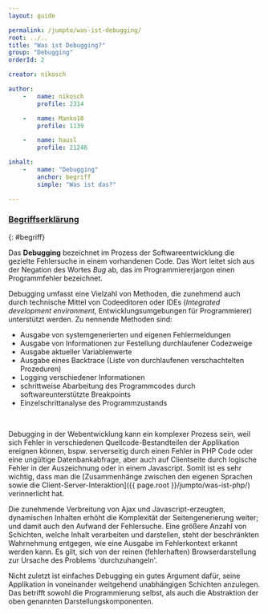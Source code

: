 ```yaml
---
layout: guide

permalink: /jumpto/was-ist-debugging/
root: ../..
title: "Was ist Debugging?"
group: "Debugging"
orderId: 2

creator: nikosch

author:
    -   name: nikosch
        profile: 2314

    -   name: Manko10
        profile: 1139

    -   name: hausl
        profile: 21246

inhalt:
    -   name: "Debugging"
        anchor: begriff
        simple: "Was ist das?"

---
```



### [Begriffserklärung](#begriff)
{: #begriff}

Das **Debugging** bezeichnet im Prozess der Softwareentwicklung die gezielte Fehlersuche in einem vorhandenen Code. Das Wort leitet sich aus der Negation des Wortes *Bug* ab, das im Programmiererjargon einen Programmfehler bezeichnet.


Debugging umfasst eine Vielzahl von Methoden, die zunehmend auch durch technische Mittel von Codeeditoren oder IDEs (*Integrated development environment*, Entwicklungsumgebungen für Programmierer) unterstützt werden. Zu nennende Methoden sind:

- Ausgabe von systemgenerierten und eigenen Fehlermeldungen
- Ausgabe von Informationen zur Festellung durchlaufener Codezweige
- Ausgabe aktueller Variablenwerte
- Ausgabe eines Backtrace (Liste von durchlaufenen verschachtelten Prozeduren)
- Logging verschiedener Informationen
- schrittweise Abarbeitung des Programmcodes durch softwareunterstützte Breakpoints
- Einzelschrittanalyse des Programmzustands
<br>

Debugging in der Webentwicklung kann ein komplexer Prozess sein, weil sich Fehler in verschiedenen Quellcode-Bestandteilen der Applikation ereignen können, bspw. serverseitig durch einen Fehler in PHP Code oder eine ungültige Datenbankabfrage, aber auch auf Clientseite durch logische Fehler in der Auszeichnung oder in einem Javascript. Somit ist es sehr wichtig, dass man die [Zusammenhänge zwischen den eigenen Sprachen sowie die Client-Server-Interaktion]({{ page.root }}/jumpto/was-ist-php/) verinnerlicht hat.

Die zunehmende Verbreitung von Ajax und Javascript-erzeugten, dynamischen Inhalten erhöht die Komplexität der Seitengenerierung weiter; und damit auch den Aufwand der Fehlersuche. Eine größere Anzahl von Schichten, welche Inhalt verarbeiten und darstellen, steht der beschränkten Wahrnehmung entgegen, wie eine Ausgabe im Fehlerkontext erkannt werden kann. Es gilt, sich von der reinen (fehlerhaften) Browserdarstellung zur Ursache des Problems 'durchzuhangeln'.

Nicht zuletzt ist einfaches Debugging ein gutes Argument dafür, seine Applikation in voneinander weitgehend unabhängigen Schichten anzulegen. Das betrifft sowohl die Programmierung selbst, als auch die Abstraktion der oben genannten Darstellungskomponenten.

